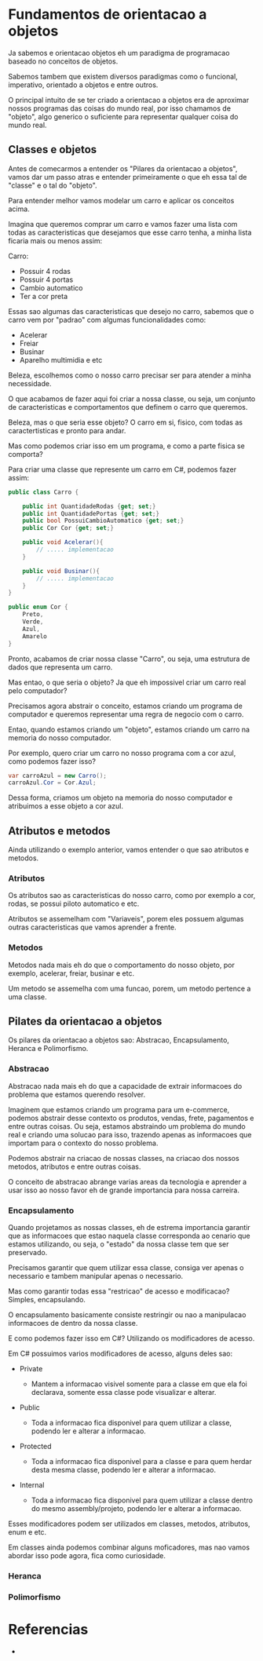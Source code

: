 # Fundamentos de orientacao a objetos

Ja sabemos e orientacao objetos eh um paradigma de programacao baseado no conceitos de objetos.

Sabemos tambem que existem diversos paradigmas como o funcional, imperativo, orientado a objetos e entre outros.

O principal intuito de se ter criado a orientacao a objetos era de aproximar nossos programas das coisas do mundo real, por isso chamamos de "objeto", algo generico o suficiente para representar qualquer coisa do mundo real.

## Classes e objetos

Antes de comecarmos a entender os "Pilares da orientacao a objetos", vamos dar um passo atras e entender primeiramente o que eh essa tal de "classe" e o tal do "objeto".

Para entender melhor vamos modelar um carro e aplicar os conceitos acima.

Imagina que queremos comprar um carro  e vamos fazer uma lista com todas as caracteristicas que desejamos que esse carro tenha, a minha lista ficaria mais ou menos assim: 

Carro: 

- Possuir 4 rodas
- Possuir 4 portas
- Cambio automatico
- Ter a cor preta

Essas sao algumas das caracteristicas que desejo no carro, sabemos que o carro vem por "padrao" com algumas funcionalidades como: 

- Acelerar
- Freiar
- Businar
- Aparelho multimidia e etc

Beleza, escolhemos como o nosso carro precisar ser para atender a minha necessidade.

O que acabamos de fazer aqui foi criar a nossa classe, ou seja, um conjunto de caracteristicas e comportamentos que definem o carro que queremos. 

Beleza, mas o que seria esse objeto? O carro em si, fisico, com todas as caractertisticas e pronto para andar.

Mas como podemos criar isso em um programa, e como a parte fisica se comporta?

Para criar uma classe que represente um carro em C#, podemos fazer assim: 

```C#
public class Carro {

    public int QuantidadeRodas {get; set;}
    public int QuantidadePortas {get; set;}
    public bool PossuiCambioAutomatico {get; set;}
    public Cor Cor {get; set;}

    public void Acelerar(){
        // ..... implementacao
    }

    public void Businar(){
        // ..... implementacao
    }
}

public enum Cor {
    Preto,
    Verde,
    Azul,
    Amarelo
}
```

Pronto, acabamos de criar nossa classe "Carro", ou seja, uma estrutura de dados que representa um carro.

Mas entao, o que seria o objeto? Ja que eh impossivel criar um carro real pelo computador? 

Precisamos agora abstrair o conceito, estamos criando um programa de computador e queremos representar uma regra de negocio com o carro.

Entao, quando estamos criando um "objeto", estamos criando um carro na memoria do nosso computador.

Por exemplo, quero criar um carro no nosso programa com a cor azul, como podemos fazer isso? 

```C#
var carroAzul = new Carro();
carroAzul.Cor = Cor.Azul;
```

Dessa forma, criamos um objeto na memoria do nosso computador e atribuimos a esse objeto a cor azul.

## Atributos e metodos

Ainda utilizando o exemplo anterior, vamos entender o que sao atributos e metodos.

### Atributos

Os atributos sao as caracteristicas do nosso carro, como por exemplo a cor, rodas, se possui piloto automatico e etc.

Atributos se assemelham com "Variaveis", porem eles possuem algumas outras caracteristicas que vamos aprender a frente.


### Metodos

Metodos nada mais eh do que o comportamento do nosso objeto, por exemplo, acelerar, freiar, businar e etc.

Um metodo se assemelha com uma funcao, porem, um metodo pertence a uma classe.

## Pilates da orientacao a objetos

Os pilares da orientacao a objetos sao: Abstracao, Encapsulamento, Heranca e Polimorfismo.

### Abstracao

Abstracao nada mais eh do que a capacidade de extrair informacoes do problema que estamos querendo resolver. 

Imaginem que estamos criando um programa para um e-commerce, podemos abstrair desse contexto os produtos, vendas, frete, pagamentos e entre outras coisas. Ou seja, estamos abstraindo um problema do mundo real e criando uma solucao para isso, trazendo apenas as informacoes que importam para o contexto do nosso problema.

Podemos abstrair na criacao de nossas classes, na criacao dos nossos metodos, atributos e entre outras coisas.

O conceito de abstracao abrange varias areas da tecnologia e aprender a usar isso ao nosso favor eh de grande importancia para nossa carreira.

### Encapsulamento

Quando projetamos as nossas classes, eh de estrema importancia garantir que as informacoes que estao naquela classe corresponda ao cenario que estamos utilizando, ou seja, o "estado" da nossa classe tem que ser preservado.

Precisamos garantir que quem utilizar essa classe, consiga ver apenas o necessario e tambem manipular apenas o necessario.

Mas como garantir todas essa "restricao" de acesso e modificacao? Simples, encapsulando.

O encapsulamento basicamente consiste restringir ou nao a manipulacao informacoes de dentro da nossa classe.

E como podemos fazer isso em C#? Utilizando os modificadores de acesso.

Em C# possuimos varios modificadores de acesso, alguns deles sao: 

- Private
    - Mantem a informacao visivel somente para a classe em que ela foi declarava, somente essa classe pode visualizar e alterar.

- Public
    - Toda a informacao fica disponivel para quem utilizar a classe, podendo ler e alterar a informacao.

- Protected
    - Toda a informacao fica disponivel para a classe e para quem herdar desta mesma classe, podendo ler e alterar a informacao.

- Internal
    - Toda a informacao fica disponivel para quem utilizar a classe dentro do mesmo assembly/projeto, podendo ler e alterar a informacao.

Esses modificadores podem ser utilizados em classes, metodos, atributos, enum e etc.

Em classes ainda podemos combinar alguns moficadores, mas nao vamos abordar isso pode agora, fica como curiosidade.

### Heranca



### Polimorfismo


# Referencias

- []()